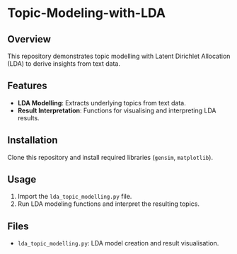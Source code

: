 # Topic-Modeling-with-LDA

## Overview
This repository demonstrates topic modelling with Latent Dirichlet Allocation (LDA) to derive insights from text data.

## Features
- **LDA Modelling**: Extracts underlying topics from text data.
- **Result Interpretation**: Functions for visualising and interpreting LDA results.

## Installation
Clone this repository and install required libraries (`gensim`, `matplotlib`).

## Usage
1. Import the `lda_topic_modelling.py` file.
2. Run LDA modeling functions and interpret the resulting topics.

## Files
- `lda_topic_modelling.py`: LDA model creation and result visualisation.
